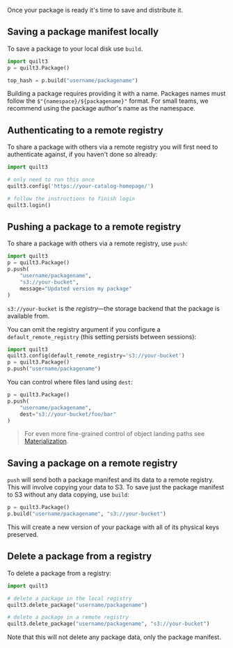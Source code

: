 Once your package is ready it's time to save and distribute it.

## Saving a package manifest locally

To save a package to your local disk use `build`.

```python
import quilt3
p = quilt3.Package()

top_hash = p.build("username/packagename")
```

Building a package requires providing it with a name. Packages names must follow the `$"{namespace}/${packagename}"` format. For small teams, we recommend using the package author's name as the namespace.

## Authenticating to a remote registry

To share a package with others via a remote registry you will first need to authenticate against, if you haven't done so already:

```python
import quilt3

# only need to run this once
quilt3.config('https://your-catalog-homepage/')

# follow the instructions to finish login
quilt3.login()
```

## Pushing a package to a remote registry

To share a package with others via a remote registry, use `push`:

```python
import quilt3
p = quilt3.Package()
p.push(
    "username/packagename",
    "s3://your-bucket",
    message="Updated version my package"
)
```

`s3://your-bucket` is the *registry*&mdash;the storage backend that the package is available from.

You can omit the registry argument if you configure a `default_remote_registry` (this setting persists between sessions):

```python
import quilt3
quilt3.config(default_remote_registry='s3://your-bucket')
p = quilt3.Package()
p.push("username/packagename")  
```

You can control where files land using `dest`:

```python
p = quilt3.Package()
p.push(
    "username/packagename",
    dest="s3://your-bucket/foo/bar"
)
```

> For even more fine-grained control of object landing paths see [Materialization](../Advanced%20Features/Materialization.md).

## Saving a package on a remote registry

`push` will send both a package manifest and its data to a remote registry. This will involve copying your data to S3. To save just the package manifest to S3 without any data copying, use `build`:

```python
p = quilt3.Package()
p.build("username/packagename", "s3://your-bucket")
```

This will create a new version of your package with all of its physical keys preserved.

## Delete a package from a registry

To delete a package from a registry:

```python
import quilt3

# delete a package in the local registry
quilt3.delete_package("username/packagename")

# delete a package in a remote registry
quilt3.delete_package("username/packagename", "s3://your-bucket")
```

Note that this will not delete any package data, only the package manifest.
